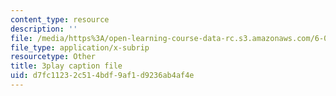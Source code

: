 ```yaml
---
content_type: resource
description: ''
file: /media/https%3A/open-learning-course-data-rc.s3.amazonaws.com/6-0002-introduction-to-computational-thinking-and-data-science-fall-2016/d7fc11232c514bdf9af1d9236ab4af4e_6wUD_gp5WeE.srt
file_type: application/x-subrip
resourcetype: Other
title: 3play caption file
uid: d7fc1123-2c51-4bdf-9af1-d9236ab4af4e
---
```

